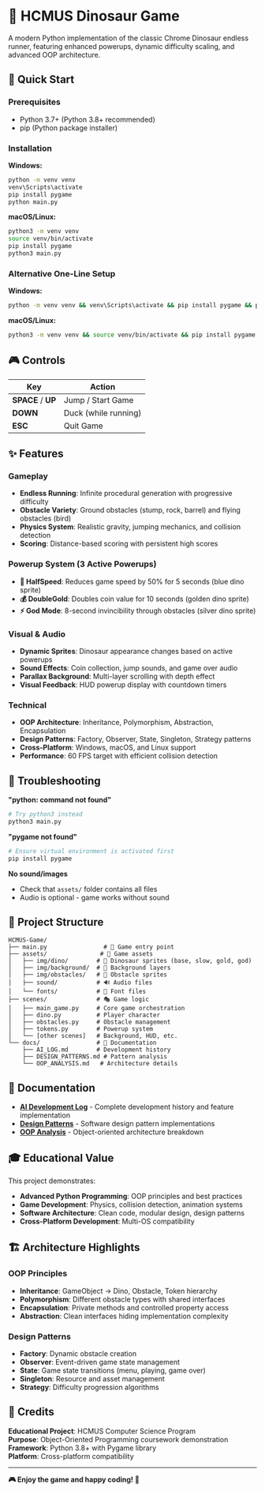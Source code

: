 # 🦕 HCMUS Dinosaur Game

A modern Python implementation of the classic Chrome Dinosaur endless runner, featuring enhanced powerups, dynamic difficulty scaling, and advanced OOP architecture.

## 🚀 Quick Start

### Prerequisites
- Python 3.7+ (Python 3.8+ recommended)
- pip (Python package installer)

### Installation

**Windows:**
```cmd
python -m venv venv
venv\Scripts\activate
pip install pygame
python main.py
```

**macOS/Linux:**
```bash
python3 -m venv venv
source venv/bin/activate
pip install pygame
python3 main.py
```

### Alternative One-Line Setup
**Windows:**
```cmd
python -m venv venv && venv\Scripts\activate && pip install pygame && python main.py
```

**macOS/Linux:**
```bash
python3 -m venv venv && source venv/bin/activate && pip install pygame && python3 main.py
```

## 🎮 Controls

| Key | Action |
|-----|--------|
| **SPACE** / **UP** | Jump / Start Game |
| **DOWN** | Duck (while running) |
| **ESC** | Quit Game |

## ✨ Features

### Gameplay
- **Endless Running**: Infinite procedural generation with progressive difficulty
- **Obstacle Variety**: Ground obstacles (stump, rock, barrel) and flying obstacles (bird)
- **Physics System**: Realistic gravity, jumping mechanics, and collision detection
- **Scoring**: Distance-based scoring with persistent high scores

### Powerup System (3 Active Powerups)
- **🐌 HalfSpeed**: Reduces game speed by 50% for 5 seconds (blue dino sprite)
- **💰 DoubleGold**: Doubles coin value for 10 seconds (golden dino sprite)
- **⚡ God Mode**: 8-second invincibility through obstacles (silver dino sprite)

### Visual & Audio
- **Dynamic Sprites**: Dinosaur appearance changes based on active powerups
- **Sound Effects**: Coin collection, jump sounds, and game over audio
- **Parallax Background**: Multi-layer scrolling with depth effect
- **Visual Feedback**: HUD powerup display with countdown timers

### Technical
- **OOP Architecture**: Inheritance, Polymorphism, Abstraction, Encapsulation
- **Design Patterns**: Factory, Observer, State, Singleton, Strategy patterns
- **Cross-Platform**: Windows, macOS, and Linux support
- **Performance**: 60 FPS target with efficient collision detection

## 🔧 Troubleshooting

**"python: command not found"**
```bash
# Try python3 instead
python3 main.py
```

**"pygame not found"**
```bash
# Ensure virtual environment is activated first
pip install pygame
```

**No sound/images**
- Check that `assets/` folder contains all files
- Audio is optional - game works without sound

## 📁 Project Structure

```
HCMUS-Game/
├── main.py                # 🎯 Game entry point
├── assets/               # 🎨 Game assets
│   ├── img/dino/        # 🦕 Dinosaur sprites (base, slow, gold, god)
│   ├── img/background/  # 🌄 Background layers
│   ├── img/obstacles/   # 🚧 Obstacle sprites
│   ├── sound/           # 🔊 Audio files
│   └── fonts/           # 📝 Font files
├── scenes/              # 🎭 Game logic
│   ├── main_game.py     # Core game orchestration
│   ├── dino.py          # Player character
│   ├── obstacles.py     # Obstacle management
│   ├── tokens.py        # Powerup system
│   └── [other scenes]   # Background, HUD, etc.
└── docs/                # 📖 Documentation
    ├── AI_LOG.md        # Development history
    ├── DESIGN_PATTERNS.md # Pattern analysis
    └── OOP_ANALYSIS.md   # Architecture details
```

## 📖 Documentation

- **[AI Development Log](docs/AI_LOG.md)** - Complete development history and feature implementation
- **[Design Patterns](docs/DESIGN_PATTERNS.md)** - Software design pattern implementations
- **[OOP Analysis](docs/OOP_ANALYSIS.md)** - Object-oriented architecture breakdown

## 🎓 Educational Value

This project demonstrates:
- **Advanced Python Programming**: OOP principles and best practices
- **Game Development**: Physics, collision detection, animation systems
- **Software Architecture**: Clean code, modular design, design patterns
- **Cross-Platform Development**: Multi-OS compatibility

## 🏗️ Architecture Highlights

### OOP Principles
- **Inheritance**: GameObject → Dino, Obstacle, Token hierarchy
- **Polymorphism**: Different obstacle types with shared interfaces
- **Encapsulation**: Private methods and controlled property access
- **Abstraction**: Clean interfaces hiding implementation complexity

### Design Patterns
- **Factory**: Dynamic obstacle creation
- **Observer**: Event-driven game state management
- **State**: Game state transitions (menu, playing, game over)
- **Singleton**: Resource and asset management
- **Strategy**: Difficulty progression algorithms

## 📝 Credits

**Educational Project**: HCMUS Computer Science Program  
**Purpose**: Object-Oriented Programming coursework demonstration  
**Framework**: Python 3.8+ with Pygame library  
**Platform**: Cross-platform compatibility  

---

**🎮 Enjoy the game and happy coding! 🦕**
